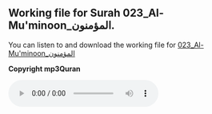 
## Working file for Surah 023_Al-Mu'minoon_المؤمنون.

You can listen to and download the working file for [023_Al-Mu'minoon_المؤمنون](https://server13.mp3quran.net/husr/023.mp3)

**Copyright mp3Quran**

<audio controls src="https://server13.mp3quran.net/husr/023.mp3"></audio>
